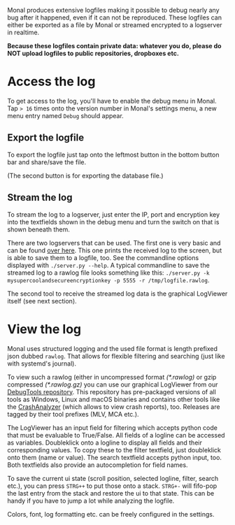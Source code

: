 Monal produces extensive logfiles making it possible to debug nearly any bug after it happened, even if it can not be reproduced.
These logfiles can either be exported as a file by Monal or streamed encrypted to a logserver in realtime.

**Because these logfiles contain private data: whatever you do, please do NOT upload logfiles to public repositories, dropboxes etc.**

# Access the log
To get access to the log, you'll have to enable the debug menu in Monal.
Tap `> 16` times onto the version number in Monal's settings menu, a new menu entry named `Debug` should appear.

## Export the logfile
To export the logfile just tap onto the leftmost button in the bottom button bar and share/save the file.

(The second button is for exporting the database file.)

## Stream the log
To stream the log to a logserver, just enter the IP, port and encryption key into the textfields shown in the debug menu and turn the switch on that is shown beneath them.

There are two logservers that can be used. The first one is very basic and can be found [over here](https://github.com/monal-im/Monal/tree/develop/UDPLogServer). This one prints the received log to the screen, but is able to save them to a logfile, too.
See the commandline options displayed with `./server.py --help`.  A typical commandline to save the streamed log to a rawlog file looks something like this: `./server.py -k mysupercoolandsecureencryptionkey -p 5555 -r /tmp/logfile.rawlog`.

The second tool to receive the streamed log data is the graphical LogViewer itself (see next section).

# View the log
Monal uses structured logging and the used file format is length prefixed json dubbed `rawlog`.
That allows for flexible filtering and searching (just like with systemd's journal).

To view such a rawlog (either in uncompressed format _(*.rawlog)_ or gzip compressed _(*.rawlog.gz)_ you can use our graphical LogViewer from our [DebugTools repository](https://github.com/monal-im/DebugTools). This repository has pre-packaged versions of all tools as Windows, Linux and macOS binaries and contains other tools like the [CrashAnalyzer](Crash-Analyzer) (which allows to view crash reports), too. Releases are tagged by their tool prefixes (MLV, MCA etc.).

The LogViewer has an input field for filtering which accepts python code that must be evaluable to True/False. All fields of a logline can be accessed as variables. Doubleklick onto a logline to display all fields and their corresponding values. To copy these to the filter textfield, just doubleklick onto them (name or value). The search textfield accepts python input, too. Both textfields also provide an autocompletion for field names.

To save the current ui state (scroll position, selected logline, filter, search etc.), you can press `STRG++` to put those onto a stack. `STRG+-` will fifo-pop the last entry from the stack and restore the ui to that state. This can be handy if you have to jump a lot while analyzing the logfile.

Colors, font, log formatting etc. can be freely configured in the settings.
